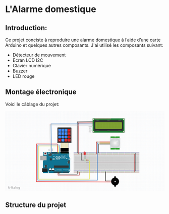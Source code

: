 # __L'Alarme domestique__

## Introduction: 
Ce projet conciste à reproduire une alarme domestique à l’aide d’une carte Arduino et quelques autres composants. J'ai utilisé les composants suivant:
* Détecteur de mouvement
* Ecran LCD I2C
* Clavier numérique
* Buzzer
* LED rouge

## Montage électronique
Voici le câblage du projet:

![](cablage_alarme.JPG)

## Structure du projet



